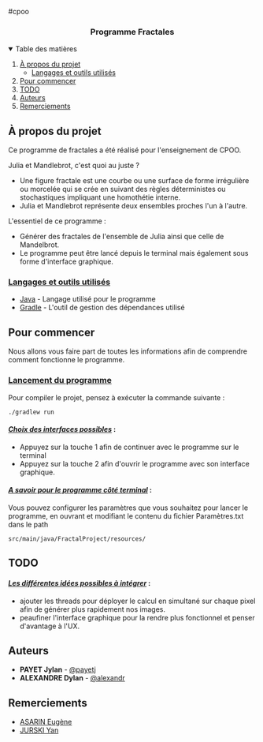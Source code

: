 #cpoo
<h3 align="center">Programme Fractales</h3>

<details open="open">
  <summary>Table des matières</summary>
  <ol>
    <li>
      <a href="projet">À propos du projet</a>
      <ul>
        <li><a href="#langages-et-outils">Langages et outils utilisés</a></li>
      </ul>
    </li>
    <li><a href="#commencer">Pour commencer</a></li>
    <li><a href="#issues">TODO</a></li>
    <li><a href="#auteurs">Auteurs</a></li>
    <li><a href="#remerciements">Remerciements</a></li>
  </ol>
</details>

## <div id="projet">À propos du projet</div>

Ce programme de fractales a été réalisé pour l'enseignement de CPOO.  

Julia et Mandlebrot, c'est quoi au juste ?

* Une figure fractale est une courbe ou une surface de forme irrégulière ou morcelée qui se crée en suivant des règles déterministes ou stochastiques impliquant une homothétie interne.
* Julia et Mandlebrot représente deux ensembles proches l'un à l'autre.

L'essentiel de ce programme :
* Générer des fractales de l'ensemble de Julia ainsi que celle de Mandelbrot.
* Le programme peut être lancé depuis le terminal mais également sous forme d'interface graphique.

### <div id="langages-et-outils"><ins>Langages et outils utilisés</ins></div>

* [Java](https://www.java.com/fr/) - Langage utilisé pour le programme
* [Gradle](https://gradle.org/) - L'outil de gestion des dépendances utilisé

## <div id="commencer">Pour commencer</div>

Nous allons vous faire part de toutes les informations afin de comprendre comment fonctionne le
programme.

### <div id="demarrage-global"><ins>Lancement du programme</ins></div>

Pour compiler le projet, pensez à exécuter la commande suivante :
```
./gradlew run
```
#### <ins>_Choix des interfaces possibles_</ins> :

* Appuyez sur la touche 1 afin de continuer avec le programme sur le terminal
* Appuyez sur la touche 2 afin d'ouvrir le programme avec son interface graphique.

#### <ins>_A savoir pour le programme côté terminal_</ins> :
Vous pouvez configurer les paramètres que vous souhaitez pour lancer le programme, 
en ouvrant et modifiant le contenu du fichier Paramètres.txt dans le path
```
src/main/java/FractalProject/resources/
```

## <div id="issues">TODO</div>
#### <ins>_Les différentes idées possibles à intégrer_</ins> :
- ajouter les threads pour déployer le calcul en simultané sur chaque pixel afin de générer 
  plus rapidement nos images.
- peaufiner l'interface graphique pour la rendre plus fonctionnel et penser d'avantage à l'UX.

## <div id="auteurs">Auteurs</div>

* **PAYET Jylan** - [@payetj](https://gaufre.informatique.univ-paris-diderot.fr/payetj)
* **ALEXANDRE Dylan** - [@alexandr](https://gaufre.informatique.univ-paris-diderot.fr/alexandr)

<!-- REMERCIEMENTS -->
## <div id="remerciements">Remerciements</div>

* [ASARIN Eugène](https://www.irif.fr/~asarin/)
* [JURSKI Yan](https://www.irif.fr/~jurski/)
